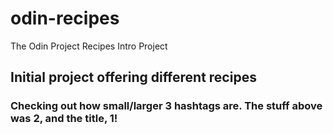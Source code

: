 # odin-recipes
The Odin Project Recipes Intro Project

## Initial project offering different recipes

### Checking out how small/larger 3 hashtags are. The stuff above was 2, and the title, 1!